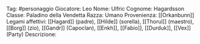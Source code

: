Tag: #personaggio
Giocatore: Leo
Nome: Ulfric
Cognome: Hagardsson
Classe: Paladino della Vendetta
Razza: Umano
Provenienza: [[Orkanbunn]]
Legami affettivi: [[Hagard]] (padre), [[Hilde]] (sorella), [[Thorul]] (maestro), [[Borg]] (zio), [[Gandr]] (Capoclan), [[Enkh]], [[Fabio]], [[Durduk]], [[Vex]] (Party)
Descrizione:
